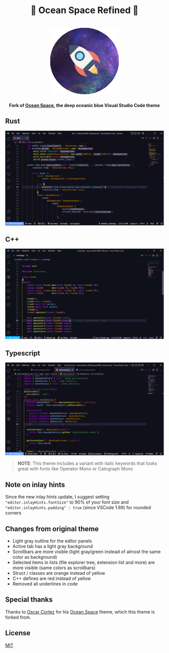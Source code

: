 <h1 align="center">🌌 Ocean Space Refined 🚀</h1>

<h1 align="center">
<img src="https://raw.githubusercontent.com/Mikastiv/ocean-space-refined/master/images/icon.png" alt="ocean-space">
</h1>

<h4 align="center">
 Fork of <a href="https://github.com/oscarmcm/ocean-space">Ocean Space</a>, the deep oceanic blue Visual Studio Code theme
</h4>

## Rust

![ocean-space-rust](images/rust.png)

## C++

![ocean-space-cpp](images/cpp.png)

## Typescript

![ocean-space-typescript](images/typescript.png)

> **NOTE**: This theme includes a variant with italic keywords that looks great with fonts like Operator Mono or Catograph Mono

## Note on inlay hints

Since the new inlay hints update, I suggest setting ```"editor.inlayHints.fontSize"``` to 90% of your font size and ```"editor.inlayHints.padding" : true``` (since VSCode 1.69) for rounded corners

## Changes from original theme

- Light gray outline for the editor panels
- Active tab has a light gray background
- Scrollbars are more visible (light gray/green instead of almost the same color as background)
- Selected items in lists (file explorer tree, extension list and more) are more visible (same colors as scrollbars)
- Struct / classes are orange instead of yellow
- C++ defines are red instead of yellow
- Removed all underlines in code

## Special thanks

Thanks to [Oscar Cortez](https://github.com/oscarmcm) for his [Ocean Space](https://github.com/oscarmcm/ocean-space) theme, which this theme is forked from.

## License

[MIT](LICENSE)
